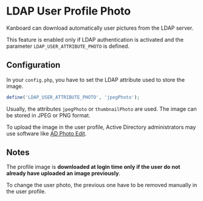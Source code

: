 LDAP User Profile Photo
=======================

Kanboard can download automatically user pictures from the LDAP server.

This feature is enabled only if LDAP authentication is activated and the parameter `LDAP_USER_ATTRIBUTE_PHOTO` is defined.

Configuration
-------------

In your `config.php`, you have to set the LDAP attribute used to store the image.

```php
define('LDAP_USER_ATTRIBUTE_PHOTO', 'jpegPhoto');
```

Usually, the attributes `jpegPhoto` or `thumbnailPhoto` are used.
The image can be stored in JPEG or PNG format.

To upload the image in the user profile, Active Directory administrators may use software like [AD Photo Edit](http://www.cjwdev.co.uk/Software/ADPhotoEdit/Info.html).

Notes
-----

The profile image is **downloaded at login time only if the user do not already have uploaded an image previously**.

To change the user photo, the previous one have to be removed manually in the user profile.
